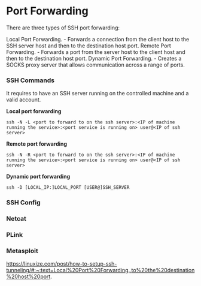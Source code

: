 # Port Forwarding

There are three types of SSH port forwarding:

Local Port Forwarding. - Forwards a connection from the client host to the SSH server host and then to the destination host port.
Remote Port Forwarding. - Forwards a port from the server host to the client host and then to the destination host port.
Dynamic Port Forwarding. - Creates a SOCKS proxy server that allows communication across a range of ports.


### SSH Commands

It requires to have an SSH server running on the controlled machine and a valid account. 

**Local port forwarding**

`ssh -N -L <port to forward to on the ssh server>:<IP of machine running the service>:<port service is running on> user@<IP of ssh server>`

**Remote port forwarding**

`ssh -N -R <port to forward to on the ssh server>:<IP of machine running the service>:<port service is running on> user@<IP of ssh server>`

**Dynamic port forwarding**

`ssh -D [LOCAL_IP:]LOCAL_PORT [USER@]SSH_SERVER`

### SSH Config

### Netcat

### PLink

### Metasploit


https://linuxize.com/post/how-to-setup-ssh-tunneling/#:~:text=Local%20Port%20Forwarding.,to%20the%20destination%20host%20port.
